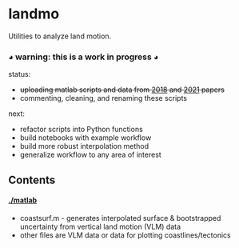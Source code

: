 # landmo
Utilities to analyze land motion.  

### ◕ warning: this is a work in progress ◕


status:  
 - <s>uploading matlab scripts and data from [2018](https://cig.uw.edu/resources/special-reports/sea-level-rise-in-washington-state-a-2018-assessment) and [2021](https://doi.org/10.3390/w13030281) papers</s>
 - commenting, cleaning, and renaming these scripts
 
 
 next:  
  - refactor scripts into Python functions
  - build notebooks with example workflow
  - build more robust interpolation method
  - generalize workflow to any area of interest

## Contents
#### [./matlab](https://github.com/tjnewton/landmo/tree/main/matlab)
 - coastsurf.m - generates interpolated surface & bootstrapped uncertainty from vertical land motion (VLM) data
 - other files are VLM data or data for plotting coastlines/tectonics
